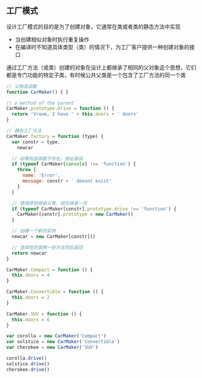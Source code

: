 ## 工厂模式

设计工厂模式的目的是为了创建对象，它通常在类或者类的静态方法中实现

* 当创建相似对象时执行重复操作
* 在编译时不知道具体类型（类）的情况下，为工厂客户提供一种创建对象的接口

通过工厂方法（或类）创建的对象在设计上都继承了相同的父对象这个思想，它们都是专门功能的特定子类，有时候公共父类是一个包含了工厂方法的同一个类

```js
// 父构造函数
function CarMaker() { }

// a method of the parent
CarMaker.prototype.drive = function () {
  return 'Vroom, I have ' + this.doors + ' doors'
}

// 静态工厂方法
CarMaker.factory = function (type) {
  var constr = type,
    newcar

  // 如果构造函数不存在，抛出错误
  if (typeof CarMaker[console] !== 'function') {
    throw {
      name: 'Error',
      message: constr + ' doesnt exist'
    }
  }

  // 使用原型继承父类，但仅继承一次
  if (typeof CarMaker[constr].prototype.drive !== 'function') {
    CarMaker[constr].prototype = new CarMaker()
  }

  // 创建一个新的实例
  newcar = new CarMaker[constr]()

  // 选择性的调用一些方法然后返回
  return newcar
}

CarMaker.Compact = function () {
  this.doors = 4
}

CarMaker.Convertible = function () {
  this.doors = 2
}

CarMaker.SUV = function () {
  this.doors = 6
}

var corolla = new CarMaker('Compact')
var solstice = new CarMaker('Convertible')
var cherokee = new CarMaker('SUV')

corolla.drive()
solstice.drive()
cherokee.drive()
```